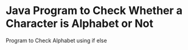 # Java Program to Check Whether a Character is Alphabet or Not
Program to Check Alphabet using if else
